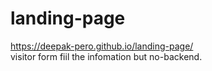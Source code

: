 # landing-page
https://deepak-pero.github.io/landing-page/ <br>
visitor form fiil the infomation but no-backend.
